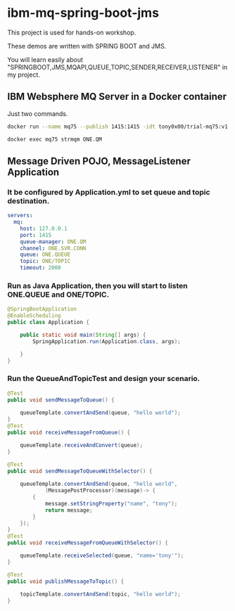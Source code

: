 # ibm-mq-spring-boot-jms

This project is used for hands-on workshop.

These demos are  written with SPRING BOOT and JMS. 

You will learn easily about "SPRINGBOOT,JMS,MQAPI,QUEUE,TOPIC,SENDER,RECEIVER,LISTENER" in my project.

## IBM Websphere MQ Server in a Docker container
Just two commands.
```bash
docker run --name mq75 --publish 1415:1415 -idt tony0x00/trial-mq75:v1.0 /bin/bash

docker exec mq75 strmqm ONE.QM
```

## Message Driven POJO, MessageListener Application
### It be configured by Application.yml to set queue and topic destination.
```yaml
servers:
  mq:
    host: 127.0.0.1
    port: 1415
    queue-manager: ONE.QM
    channel: ONE.SVR.CONN
    queue: ONE.QUEUE
    topic: ONE/TOPIC
    timeout: 2000
```
### Run as Java Application, then you will start to listen ONE.QUEUE and ONE/TOPIC.
```java
@SpringBootApplication
@EnableScheduling
public class Application {

	public static void main(String[] args) {
		SpringApplication.run(Application.class, args);

	}
}
```
### Run the QueueAndTopicTest and design your scenario.
```java
@Test
public void sendMessageToQueue() {
		
	queueTemplate.convertAndSend(queue, "hello world");
}
@Test
public void receiveMessageFromQueue() {

	queueTemplate.receiveAndConvert(queue);
}

@Test
public void sendMessageToQueueWithSelector() {
		
	queueTemplate.convertAndSend(queue, "hello world",
			(MessagePostProcessor)(message)-> {
		{
			message.setStringProperty("name", "tony");
			return message;
		}
	});
}
@Test
public void receiveMessageFromQueueWithSelector() {

	queueTemplate.receiveSelected(queue, "name='tony'");
}

@Test
public void publishMessageToTopic() {
	
	topicTemplate.convertAndSend(topic, "hello world");
}





 ```

